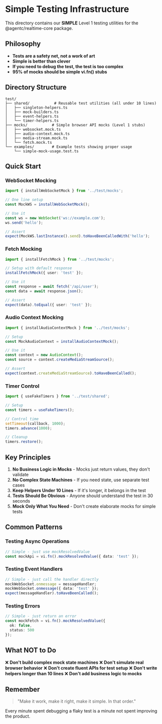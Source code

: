 # Simple Testing Infrastructure

This directory contains our **SIMPLE** Level 1 testing utilities for the @agentc/realtime-core package.

## Philosophy

- **Tests are a safety net, not a work of art**
- **Simple is better than clever**
- **If you need to debug the test, the test is too complex**
- **95% of mocks should be simple vi.fn() stubs**

## Directory Structure

```
test/
├── shared/           # Reusable test utilities (all under 10 lines)
│   ├── singleton-helpers.ts
│   ├── mock-builders.ts
│   ├── event-helpers.ts
│   └── timer-helpers.ts
├── mocks/           # Simple browser API mocks (Level 1 stubs)
│   ├── websocket.mock.ts
│   ├── audio-context.mock.ts
│   ├── media-stream.mock.ts
│   └── fetch.mock.ts
└── examples/        # Example tests showing proper usage
    └── simple-mock-usage.test.ts
```

## Quick Start

### WebSocket Mocking

```typescript
import { installWebSocketMock } from '../test/mocks';

// One line setup
const MockWS = installWebSocketMock();

// Use it
const ws = new WebSocket('ws://example.com');
ws.send('hello');

// Assert
expect(MockWS.lastInstance().send).toHaveBeenCalledWith('hello');
```

### Fetch Mocking

```typescript
import { installFetchMock } from '../test/mocks';

// Setup with default response
installFetchMock({ user: 'test' });

// Use it
const response = await fetch('/api/user');
const data = await response.json();

// Assert
expect(data).toEqual({ user: 'test' });
```

### Audio Context Mocking

```typescript
import { installAudioContextMock } from '../test/mocks';

// Setup
const MockAudioContext = installAudioContextMock();

// Use it
const context = new AudioContext();
const source = context.createMediaStreamSource();

// Assert
expect(context.createMediaStreamSource).toHaveBeenCalled();
```

### Timer Control

```typescript
import { useFakeTimers } from '../test/shared';

// Setup
const timers = useFakeTimers();

// Control time
setTimeout(callback, 1000);
timers.advance(1000);

// Cleanup
timers.restore();
```

## Key Principles

1. **No Business Logic in Mocks** - Mocks just return values, they don't validate
2. **No Complex State Machines** - If you need state, use separate test cases
3. **Keep Helpers Under 10 Lines** - If it's longer, it belongs in the test
4. **Tests Should Be Obvious** - Anyone should understand the test in 30 seconds
5. **Mock Only What You Need** - Don't create elaborate mocks for simple tests

## Common Patterns

### Testing Async Operations

```typescript
// Simple - just use mockResolvedValue
const mockApi = vi.fn().mockResolvedValue({ data: 'test' });
```

### Testing Event Handlers

```typescript
// Simple - just call the handler directly
mockWebSocket.onmessage = messageHandler;
mockWebSocket.onmessage({ data: 'test' });
expect(messageHandler).toHaveBeenCalled();
```

### Testing Errors

```typescript
// Simple - just return an error
const mockFetch = vi.fn().mockResolvedValue({
  ok: false,
  status: 500
});
```

## What NOT to Do

❌ **Don't build complex mock state machines**
❌ **Don't simulate real browser behavior**
❌ **Don't create fluent APIs for test setup**
❌ **Don't write helpers longer than 10 lines**
❌ **Don't add business logic to mocks**

## Remember

> "Make it work, make it right, make it simple. In that order."

Every minute spent debugging a flaky test is a minute not spent improving the product.